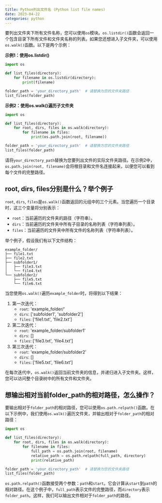 ```yaml
---
title: Python列出文件名 (Python list file names)
date: 2023-04-22
categories: python
---
```


要列出文件夹下所有文件名称，您可以使用`os`模块。`os.listdir()`函数会返回一个包含目录下所有文件和文件夹名称的列表。如果您还想进入子文件夹，可以使用`os.walk()`函数。以下是两个示例：

**示例1：使用os.listdir()**

```python
import os

def list_files(directory):
    for filename in os.listdir(directory):
        print(filename)

folder_path = 'your_directory_path'  # 请替换为您的文件夹路径
list_files(folder_path)
```

**示例2：使用os.walk()遍历子文件夹**

```python
import os

def list_files(directory):
    for root, dirs, files in os.walk(directory):
        for filename in files:
            print(os.path.join(root, filename))

folder_path = 'your_directory_path'  # 请替换为您的文件夹路径
list_files(folder_path)
```

请将`your_directory_path`替换为您要列出文件的实际文件夹路径。在示例2中，`os.path.join(root, filename)`会将根目录和文件名连接起来，以便您可以看到每个文件的完整路径。

## root, dirs, files分别是什么？举个例子

`root`, `dirs`, `files`是`os.walk()`函数返回的元组中的三个元素。当您遍历一个目录时，这三个变量将分别表示：

- `root`：当前遍历的文件夹的路径（字符串）。
- `dirs`：当前遍历的文件夹中所有子目录的名称列表（字符串列表）。
- `files`：当前遍历的文件夹中所有文件的名称列表（字符串列表）。

举个例子，假设我们有以下文件结构：

```
example_folder/
├── file1.txt
├── file2.txt
├── subfolder1/
│   ├── file3.txt
│   └── file4.txt
└── subfolder2/
    ├── file5.txt
    └── file6.txt
```

当您使用`os.walk()`遍历`example_folder`时，将得到以下结果：

1. 第一次迭代：
   - `root`: 'example\_folder/'
   - `dirs`: \['subfolder1', 'subfolder2']
   - `files`: \['file1.txt', 'file2.txt']
2. 第二次迭代：
   - `root`: 'example\_folder/subfolder1'
   - `dirs`: \[]
   - `files`: \['file3.txt', 'file4.txt']
3. 第三次迭代：
   - `root`: 'example\_folder/subfolder2'
   - `dirs`: \[]
   - `files`: \['file5.txt', 'file6.txt']

在每次迭代中，`os.walk()`返回当前文件夹的信息，并递归进入子文件夹。这样，您可以访问整个目录树中的所有文件和文件夹。

## 想输出相对当前folder_path的相对路径，怎么操作？

要输出相对于`folder_path`的相对路径，您可以使用`os.path.relpath()`函数。在以下示例中，我们使用`os.walk()`遍历文件夹，并输出相对于`folder_path`的相对路径：

```python
import os

def list_files(directory):
    for root, dirs, files in os.walk(directory):
        for filename in files:
            full_path = os.path.join(root, filename)
            relative_path = os.path.relpath(full_path, directory)
            print(relative_path)

folder_path = 'your_directory_path'  # 请替换为您的文件夹路径
list_files(folder_path)
```

`os.path.relpath()`函数接受两个参数：`path`和`start`。它会计算从`start`到`path`的相对路径。在这个例子中，`full_path`表示文件的完整路径，而`directory`表示`folder_path`。这样，我们可以输出文件相对于`folder_path`的路径。
